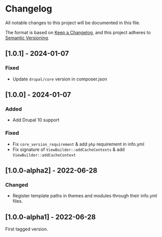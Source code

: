 # Changelog
All notable changes to this project will be documented in this file.

The format is based on [Keep a Changelog](https://keepachangelog.com/en/1.0.0/),
and this project adheres to [Semantic Versioning](https://semver.org/spec/v2.0.0.html).

## [1.0.1] - 2024-01-07
### Fixed
- Update `drupal/core` version in composer.json

## [1.0.0] - 2024-01-07
### Added
- Add Drupal 10 support

### Fixed
- Fix `core_version_requirement` & add `php` requirement in info.yml
- Fix signature of `ViewBuilder::addCacheContexts` & add `ViewBuilder::addCacheContext`
 
## [1.0.0-alpha2] - 2022-06-28
### Changed
- Register template paths in themes and modules through their info.yml files.

## [1.0.0-alpha1] - 2022-06-28
First tagged version.
